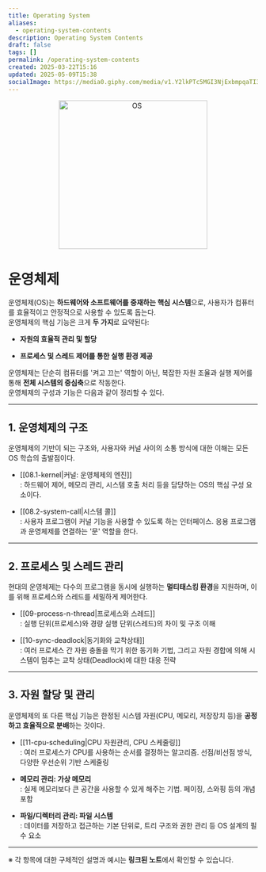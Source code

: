 ```yaml
---
title: Operating System
aliases:
  - operating-system-contents
description: Operating System Contents
draft: false
tags: []
permalink: /operating-system-contents
created: 2025-03-22T15:16
updated: 2025-05-09T15:38
socialImage: https://media0.giphy.com/media/v1.Y2lkPTc5MGI3NjExbmpqaTI3ZXo5aGZheW5zNXV4aTV1dGsxb2U1NXIxN3dteWhmMHRtZSZlcD12MV9pbnRlcm5hbF9naWZfYnlfaWQmY3Q9Zw/WsJzXF8M8tl6w/giphy.gif
---
```

<p align="center">
  <img src="https://media0.giphy.com/media/v1.Y2lkPTc5MGI3NjExbmpqaTI3ZXo5aGZheW5zNXV4aTV1dGsxb2U1NXIxN3dteWhmMHRtZSZlcD12MV9pbnRlcm5hbF9naWZfYnlfaWQmY3Q9Zw/WsJzXF8M8tl6w/giphy.gif" alt="OS" width="300">
</p>

# 운영체제

운영체제(OS)는 **하드웨어와 소프트웨어를 중재하는 핵심 시스템**으로, 사용자가 컴퓨터를 효율적이고 안정적으로 사용할 수 있도록 돕는다.  
운영체제의 핵심 기능은 크게 **두 가지**로 요약된다:

- **자원의 효율적 관리 및 할당**
    
- **프로세스 및 스레드 제어를 통한 실행 환경 제공**
    

운영체제는 단순히 컴퓨터를 '켜고 끄는' 역할이 아닌, 복잡한 자원 조율과 실행 제어를 통해 **전체 시스템의 중심축**으로 작동한다.  
운영체제의 구성과 기능은 다음과 같이 정리할 수 있다.

---

## 1. 운영체제의 구조

운영체제의 기반이 되는 구조와, 사용자와 커널 사이의 소통 방식에 대한 이해는 모든 OS 학습의 출발점이다.

- [[08.1-kernel|커널: 운영체제의 엔진]]  
    : 하드웨어 제어, 메모리 관리, 시스템 호출 처리 등을 담당하는 OS의 핵심 구성 요소이다.
    
- [[08.2-system-call|시스템 콜]]  
    : 사용자 프로그램이 커널 기능을 사용할 수 있도록 하는 인터페이스. 응용 프로그램과 운영체제를 연결하는 '문' 역할을 한다.
    

---

## 2. 프로세스 및 스레드 관리

현대의 운영체제는 다수의 프로그램을 동시에 실행하는 **멀티태스킹 환경**을 지원하며, 이를 위해 프로세스와 스레드를 세밀하게 제어한다.

- [[09-process-n-thread|프로세스와 스레드]]  
    : 실행 단위(프로세스)와 경량 실행 단위(스레드)의 차이 및 구조 이해
    
- [[10-sync-deadlock|동기화와 교착상태]]  
    : 여러 프로세스 간 자원 충돌을 막기 위한 동기화 기법, 그리고 자원 경합에 의해 시스템이 멈추는 교착 상태(Deadlock)에 대한 대응 전략
    

---

## 3. 자원 할당 및 관리

운영체제의 또 다른 핵심 기능은 한정된 시스템 자원(CPU, 메모리, 저장장치 등)을 **공정하고 효율적으로 분배**하는 것이다.

- [[11-cpu-scheduling|CPU 자원관리, CPU 스케줄링]]  
    : 여러 프로세스가 CPU를 사용하는 순서를 결정하는 알고리즘. 선점/비선점 방식, 다양한 우선순위 기반 스케줄링
    
- **메모리 관리: 가상 메모리**  
    : 실제 메모리보다 큰 공간을 사용할 수 있게 해주는 기법. 페이징, 스와핑 등의 개념 포함
    
- **파일/디렉터리 관리: 파일 시스템**  
    : 데이터를 저장하고 접근하는 기본 단위로, 트리 구조와 권한 관리 등 OS 설계의 필수 요소
    

---

※ 각 항목에 대한 구체적인 설명과 예시는 **링크된 노트**에서 확인할 수 있습니다.